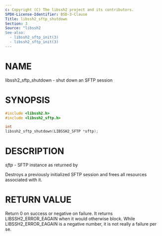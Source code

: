 ```yaml
---
c: Copyright (C) The libssh2 project and its contributors.
SPDX-License-Identifier: BSD-3-Clause
Title: libssh2_sftp_shutdown
Section: 3
Source: "libssh2
See-also:
  - libssh2_sftp_init(3)
  - libssh2_sftp_init(3)
---
```


# NAME

libssh2_sftp_shutdown - shut down an SFTP session

# SYNOPSIS

~~~c
#include <libssh2.h>
#include <libssh2_sftp.h>

int
libssh2_sftp_shutdown(LIBSSH2_SFTP *sftp);
~~~

# DESCRIPTION

*sftp* - SFTP instance as returned by

Destroys a previously initialized SFTP session and frees all resources
associated with it.

# RETURN VALUE

Return 0 on success or negative on failure. It returns
LIBSSH2_ERROR_EAGAIN when it would otherwise block. While
LIBSSH2_ERROR_EAGAIN is a negative number, it is not really a failure per se.
